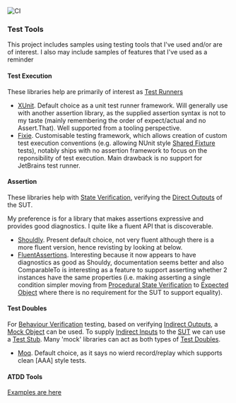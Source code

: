 ![CI](https://github.com/MarkGravestock/MarkGravestock.TestTools/workflows/CI/badge.svg)

### Test Tools

This project includes samples using testing tools that I've used and/or are of interest. I also may include samples of features that I've used
as a reminder

#### Test Execution

These libraries help are primarily of interest as [Test Runners](http://xunitpatterns.com/Test%20Runner.html)

- [XUnit](https://xunit.github.io/). Default choice as a unit test runner framework. Will generally use with another assertion library, as the supplied assertion syntax is not to
my taste (mainly remembering the order of expect/actual and no Assert.That). Well supported from a tooling perspective. 
- [Fixie](http://fixie.github.io/). Customisable testing framework, which allows creation of custom test execution conventions (e.g. allowing NUnit style [Shared Fixture](http://xunitpatterns.com/Shared%20Fixture.html) tests), notably ships with no assertion framework to focus on the
reponsibility of test execution. Main drawback is no support for JetBrains test runner.

#### Assertion

These libraries help with [State Verification](http://xunitpatterns.com/State%20Verification.html), verifying the [Direct Outputs](http://xunitpatterns.com/direct%20output.html) of the SUT.

My preference is for a library that makes assertions expressive and provides good diagnostics. I quite like a fluent API that is discoverable.

- [Shouldly](https://shouldly.readthedocs.io/en/latest/index.html). Present default choice, not very fluent although there is a more fluent version, hence revisting
by looking at below.
- [FluentAssertions](https://fluentassertions.com/). Interesting because it now appears to have diagnostics as good as Shouldy, documentation seems better and
also ComparableTo is interesting as a feature to support asserting whether 2 instances have the same properties 
(i.e. making asserting a single condition simpler moving from [Procedural State Verification](http://xunitpatterns.com/State%20Verification.html#Procedural%20State%20Verification) to [Expected Object](http://xunitpatterns.com/State%20Verification.html#Expected%20Object) where there is no requirement
for the SUT to support equality). 

#### Test Doubles

For [Behaviour Verification](http://xunitpatterns.com/Behavior%20Verification.html) testing, based on verifying [Indirect Outputs](http://xunitpatterns.com/indirect%20output.html), a [Mock Object](http://xunitpatterns.com/Mock%20Object.html) can be used.
To supply [Indirect Inputs]() to the [SUT](http://xunitpatterns.com/SUT.html) we can use a [Test Stub](http://xunitpatterns.com/Test%20Stub.html). Many 'mock' libraries can act
as both types of [Test Doubles](http://xunitpatterns.com/Test%20Double%20Patterns.html).

- [Moq](https://github.com/Moq/moq4). Default choice, as it says no wierd record/replay which supports clean [AAA] style tests.

#### ATDD Tools

[Examples are here](https://github.com/MarkGravestock/SpecByExampleCSharp)



